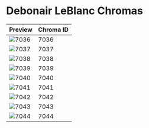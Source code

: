 # Debonair LeBlanc Chromas

| Preview | Chroma ID |
|---------|-----------|
| ![7036](https://raw.communitydragon.org/latest/plugins/rcp-be-lol-game-data/global/default/v1/champion-chroma-images/7/7036.png) | 7036 |
| ![7037](https://raw.communitydragon.org/latest/plugins/rcp-be-lol-game-data/global/default/v1/champion-chroma-images/7/7037.png) | 7037 |
| ![7038](https://raw.communitydragon.org/latest/plugins/rcp-be-lol-game-data/global/default/v1/champion-chroma-images/7/7038.png) | 7038 |
| ![7039](https://raw.communitydragon.org/latest/plugins/rcp-be-lol-game-data/global/default/v1/champion-chroma-images/7/7039.png) | 7039 |
| ![7040](https://raw.communitydragon.org/latest/plugins/rcp-be-lol-game-data/global/default/v1/champion-chroma-images/7/7040.png) | 7040 |
| ![7041](https://raw.communitydragon.org/latest/plugins/rcp-be-lol-game-data/global/default/v1/champion-chroma-images/7/7041.png) | 7041 |
| ![7042](https://raw.communitydragon.org/latest/plugins/rcp-be-lol-game-data/global/default/v1/champion-chroma-images/7/7042.png) | 7042 |
| ![7043](https://raw.communitydragon.org/latest/plugins/rcp-be-lol-game-data/global/default/v1/champion-chroma-images/7/7043.png) | 7043 |
| ![7044](https://raw.communitydragon.org/latest/plugins/rcp-be-lol-game-data/global/default/v1/champion-chroma-images/7/7044.png) | 7044 |